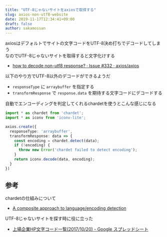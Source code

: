 ```yaml
---
title: "UTF-8じゃないサイトをaxiosで取得する"
slug: axios-non-utf8-website
date: 2019-11-17T12:34:41+09:00
draft: false
author: sakamossan
---
```


axiosはデフォルトでサイトの文字コードをUTF-8決め打ちでデコードしてしまう  
なのでUTF-8じゃないサイトを取得すると文字化けする

- [how to decode non-utf8 response? · Issue #332 · axios/axios](https://github.com/axios/axios/issues/332)

以下のやり方でUTF-8以外のデコードができるようだ

- `responseType` に `arraybuffer` を指定する
- `transformResponse` で `response.data` を期待する文字コードにデコードする

自動でエンコーディングを判定してくれるchardetを使うとこんな感じになる

```ts
import * as chardet from 'chardet';
import * as iconv from 'iconv-lite';

axios.create({
  responseType: 'arraybuffer',
  transformResponse: data => {
    const encoding = chardet.detect(data);
    if (!encoding) {
      throw new Error('chardet failed to detect encoding');
    }
    return iconv.decode(data, encoding);
  }
})
```


## 参考

chardetの仕組みについて

- [A composite approach to language/encoding detection](https://www-archive.mozilla.org/projects/intl/universalcharsetdetection)

UTF-8じゃないサイトを探す時に役に立った

- [上場企業HP文字コード一覧(2017/10/20) - Google スプレッドシート](https://docs.google.com/spreadsheets/d/1Z_rR1UvpQnvf75DPBLP7LByXSIavT-mBdBmFegbeB4w/edit#gid=972298121)
